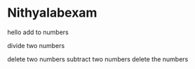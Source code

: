 # Nithyalabexam

hello
add to numbers

divide two numbers

delete two numbers
subtract two numbers
delete the numbers
